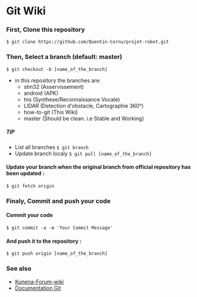 # Git Wiki

### First, Clone this repository

```
$ git clone https://github.com/Quentin-Cornu/projet-robot.git
```

### Then, Select a branch (default: master)

```
$ git checkout -b [name_of_the_branch]
```

* in this repository the branches are:
  * stm32 (Asservissement)
  * android (APK)
  * tns (Synthese/Reconnaissance Vocale)
  * LIDAR (Detection d'obstacle, Cartographie 360°)
  * how-to-git (This Wiki)
  * master (Should be clean. i.e Stable and Working)

##### TIP

* List all branches ` $ git branch `
* Update branch localy ` $ git pull [name_of_the_branch] `

#### Update your branch when the original branch from official repository has been updated :

```
$ git fetch origin
```

### Finaly, Commit and push your code

#### Commit your code

``` shell
$ git commit -a -m 'Your Commit Message'
```

#### And push it to the repository :

```
$ git push origin [name_of_the_branch]
```

### See also
* [Kunena-Forum-wiki](https://github.com/Kunena/Kunena-Forum/wiki/Create-a-new-branch-with-git-and-manage-branches)
* [Documentation Git](https://github.com/gitster/git-htmldocs)
